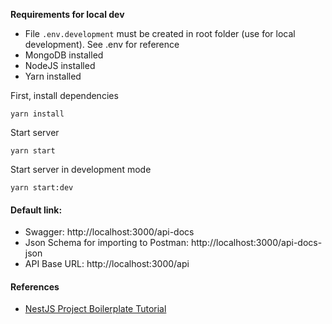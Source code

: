 **Requirements for local dev**
- File ```.env.development``` must be created in root folder (use for local development). See .env for reference
- MongoDB installed
- NodeJS installed
- Yarn installed

First, install dependencies
```
yarn install
```

Start server
```
yarn start
```

Start server in development mode

```
yarn start:dev
```

#### Default link:
- Swagger: http://localhost:3000/api-docs
- Json Schema for importing to Postman: http://localhost:3000/api-docs-json
- API Base URL: http://localhost:3000/api

#### References
- [NestJS Project Boilerplate Tutorial](https://viblo.asia/p/setup-boilerplate-cho-du-an-nestjs-phan-1-team-co-nhieu-thanh-vien-env-joi-husky-commitlint-prettier-dockerizing-EbNVQxG2LvR)